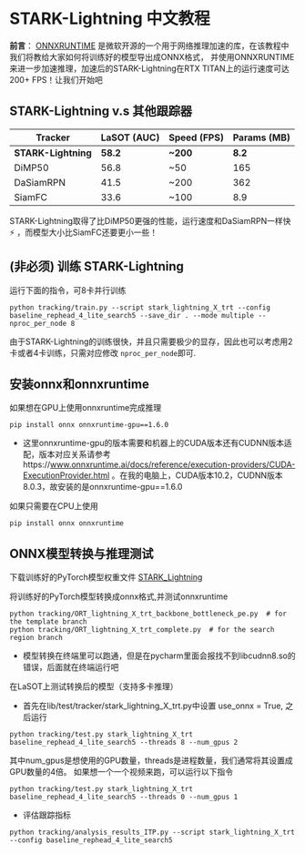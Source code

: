 # STARK-Lightning 中文教程
**前言**： [ONNXRUNTIME](https://github.com/microsoft/onnxruntime) 是微软开源的一个用于网络推理加速的库，在该教程中我们将教给大家如何将训练好的模型导出成ONNX格式，
并使用ONNXRUNTIME来进一步加速推理，加速后的STARK-Lightning在RTX TITAN上的运行速度可达200+ FPS！让我们开始吧
## STARK-Lightning v.s 其他跟踪器
| Tracker | LaSOT (AUC)| Speed (FPS) | Params (MB)|
|---|---|---|---|
|**STARK-Lightning**|**58.2**|**~200**|**8.2**|
|DiMP50|56.8|~50|165|
|DaSiamRPN|41.5|~200|362|
|SiamFC|33.6|~100|8.9|

STARK-Lightning取得了比DiMP50更强的性能，运行速度和DaSiamRPN一样快 :zap: ，而模型大小比SiamFC还要更小一些！
## (非必须) 训练 STARK-Lightning
运行下面的指令，可8卡并行训练
```
python tracking/train.py --script stark_lightning_X_trt --config baseline_rephead_4_lite_search5 --save_dir . --mode multiple --nproc_per_node 8
```
由于STARK-Lightning的训练很快，并且只需要极少的显存，因此也可以考虑用2卡或者4卡训练，只需对应修改 ```nproc_per_node```即可.
## 安装onnx和onnxruntime
如果想在GPU上使用onnxruntime完成推理
```
pip install onnx onnxruntime-gpu==1.6.0
```
- 这里onnxruntime-gpu的版本需要和机器上的CUDA版本还有CUDNN版本适配，版本对应关系请参考https://www.onnxruntime.ai/docs/reference/execution-providers/CUDA-ExecutionProvider.html
。在我的电脑上，CUDA版本10.2，CUDNN版本8.0.3，故安装的是onnxruntime-gpu==1.6.0

如果只需要在CPU上使用
```
pip install onnx onnxruntime
```
## ONNX模型转换与推理测试
下载训练好的PyTorch模型权重文件 [STARK_Lightning](https://drive.google.com/file/d/18xxbMKCjWi6Gvn5T4o2w5jIbwd3AWN55/view?usp=sharing)

将训练好的PyTorch模型转换成onnx格式,并测试onnxruntime
```
python tracking/ORT_lightning_X_trt_backbone_bottleneck_pe.py  # for the template branch
python tracking/ORT_lightning_X_trt_complete.py  # for the search region branch
```
- 模型转换在终端里可以跑通，但是在pycharm里面会报找不到libcudnn8.so的错误，后面就在终端运行吧

在LaSOT上测试转换后的模型（支持多卡推理）
- 首先在lib/test/tracker/stark_lightning_X_trt.py中设置 use_onnx = True, 之后运行
```
python tracking/test.py stark_lightning_X_trt baseline_rephead_4_lite_search5 --threads 8 --num_gpus 2
```
其中num_gpus是想使用的GPU数量，threads是进程数量，我们通常将其设置成GPU数量的4倍。
如果想一个一个视频来跑，可以运行以下指令
```
python tracking/test.py stark_lightning_X_trt baseline_rephead_4_lite_search5 --threads 0 --num_gpus 1
```
- 评估跟踪指标
```
python tracking/analysis_results_ITP.py --script stark_lightning_X_trt --config baseline_rephead_4_lite_search5
```

